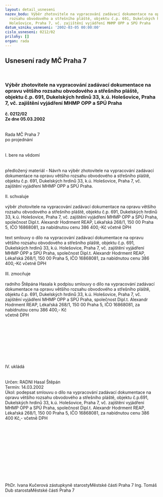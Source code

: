 ```yaml
---
layout: detail_usneseni
nazev_bodu: Výběr zhotovitele na vypracování zadávací dokumentace na opravu většího
  rozsahu obvodového a střešního pláště, objektu č.p. 691, Dukelských hrdinů 33, k.ú.
  Holešovice, Praha 7, vč. zajištění vyjádření MHMP OPP a SPÚ Praha
datum_vzniku_usneseni: '2002-03-05 00:00:00'
cislo_usneseni: 0212/02
prilohy: []
organ: rada
---
```

<div id="ucUsn_pList" class="usn">
	<span><h2>Usnesení rady MČ Praha 7 </h2>
<br></span><div class="standBody">
<span><h3>Výběr zhotovitele na vypracování zadávací dokumentace na opravu většího rozsahu obvodového a střešního pláště, objektu č.p. 691, Dukelských hrdinů 33, k.ú. Holešovice, Praha 7, vč. zajištění vyjádření MHMP OPP a SPÚ Praha</h3></span><div class="center">
		<strong>č. 0212/02</strong><br>
	</div>
<div class="center">
		<strong>Ze dne 05.03.2002</strong><br><br>
	</div>
<br>Rada MČ Praha 7<br>po projednání<br><br><br>I.	bere na vědomí<br><br> <br>předložený materiál - Návrh na výběr zhotovitele na  vypracování zadávací dokumentace na opravu většího rozsahu obvodového a střešního pláště, objektu č.p. 691, Dukelských hrdinů 33, k.ú. Holešovice, Praha 7, vč. zajištění vyjádření MHMP OPP a SPÚ Praha.<br><br>II.	schvaluje <br><br>výběr zhotovitele na  vypracování zadávací dokumentace na opravu většího rozsahu obvodového a střešního pláště, objektu č.p. 691, Dukelských hrdinů 33, k.ú. Holešovice, Praha 7, vč. zajištění vyjádření MHMP OPP a SPÚ Praha, společnost Dipl.t. Alexandr Hodrment REAP, Lékařská 268/1, 150 00 Praha 5, IČO 16868081, za nabídnutou cenu 386 400,-Kč včetně DPH<br><br>text smlouvy o dílo na  vypracování zadávací dokumentace na opravu většího rozsahu obvodového a střešního pláště, objektu č.p. 691, Dukelských hrdinů 33, k.ú. Holešovice, Praha 7, vč. zajištění vyjádření MHMP OPP a SPÚ Praha, společnost Dipl.t. Alexandr Hodrment REAP, Lékařská 268/1, 150 00 Praha 5, IČO 16868081, za nabídnutou cenu 386 400,-Kč včetně DPH<br><br>III.	zmocňuje <br><br>radního Štěpána Hasala k podpisu smlouvy o dílo na vypracování zadávací dokumentace na opravu většího rozsahu obvodového a střešního pláště, objektu č.p. 691, Dukelských hrdinů 33, k.ú. Holešovice, Praha 7, vč. zajištění vyjádření MHMP OPP a SPÚ Praha, společnost Dipl.t. Alexandr Hodrment REAP, Lékařská 268/1, 150 00 Praha 5, IČO 16868081, za nabídnutou cenu 386 400,- Kč<br>včetně DPH<br><br><br><br><br><br><br><br><br><br>IV.	ukládá <br><br> <br>Určen:	RADNI Hasal Štěpán<br>Termín: 14.03.2002<br>Úkol:	podepsat smlouvu o dílo na vypracování zadávací dokumentace na opravu většího rozsahu obvodového a střešního pláště, objektu č.p.691, Dukelských hrdinů 33, k.ú. Holešovice, Praha 7, vč. zajištění vyjádření MHMP OPP a SPÚ Praha, společnost Dipl.t. Alexandr Hodrment REAP, Lékařská 268/1, 150 00 Praha 5, IČO 16868081, za nabídnutou cenu 386 400 Kč,- včetně DPH<br> <br><br><br><br><br><br><br><br><br><br> <br>	<br>PhDr. Ivana Kučerová zástupkyně starostyMěstské části Praha 7	Ing. Tomáš Dub starostaMěstské části Praha 7<br>	<br><br>
</div>
</div>